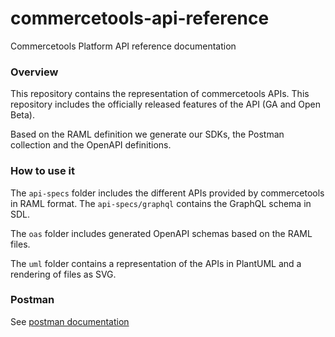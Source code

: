 # commercetools-api-reference
Commercetools Platform API reference documentation

### Overview
This repository contains the representation of commercetools APIs. This repository includes the
officially released features of the API (GA and Open Beta).

Based on the RAML definition we generate our SDKs, the Postman collection and the OpenAPI definitions.

### How to use it

The `api-specs` folder includes the different APIs provided by commercetools in RAML format. The `api-specs/graphql`
contains the GraphQL schema in SDL.

The `oas` folder includes generated OpenAPI schemas based on the RAML files.

The `uml` folder contains a representation of the APIs in PlantUML and a rendering of files as SVG.

### Postman

See [postman documentation](https://github.com/commercetools/commercetools-postman-collection)

